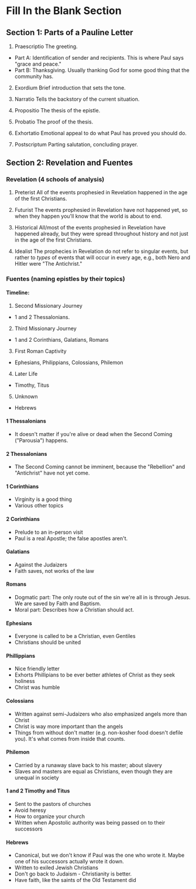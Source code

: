 # Fill In the Blank Section

## Section 1: Parts of a Pauline Letter

1. Praescriptio
The greeting.
- Part A: Identification of sender and
  recipients. This is where Paul says
  "grace and peace."
- Part B: Thanksgiving. Usually thanking
  God for some good thing that the
  community has.

2. Exordium
Brief introduction that sets the tone.

3. Narratio
Tells the backstory of the current
situation.

4. Propositio
The thesis of the epistle.

5. Probatio
The proof of the thesis.

6. Exhortatio
Emotional appeal to do what Paul has
proved you should do.

7. Postscriptum
Parting salutation, concluding prayer.

## Section 2: Revelation and Fuentes

### Revelation (4 schools of analysis)

1. Preterist
All of the events prophesied in
Revelation happened in the age of the
first Christians.

2. Futurist
The events prophesied in Revelation
have not happened yet, so when they
happen you'll know that the world is
about to end.

3. Historical
All/most of the events prophesied in
Revelation have happened already, but
they were spread throughout history and
not just in the age of the first
Christians.

4. Idealist
The prophecies in Revelation do not
refer to singular events, but rather to
_types_ of events that will occur in
every age, e.g., both Nero and Hitler
were "The Antichrist."

### Fuentes (naming epistles by their topics)

#### Timeline:
1. Second Missionary Journey
- 1 and 2 Thessalonians.

2. Third Missionary Journey
- 1 and 2 Corinthians, Galatians, Romans

3. First Roman Captivity
- Ephesians, Philippians, Colossians,
  Philemon

4. Later Life
- Timothy, Titus

5. Unknown
- Hebrews

#### 1 Thessalonians
- It doesn't matter if you're alive or
  dead when the Second Coming
  ("Parousia") happens.

#### 2 Thessalonians
- The Second Coming cannot be imminent,
  because the "Rebellion" and
  "Antichrist" have not yet come.

#### 1 Corinthians
- Virginity is a good thing
- Various other topics

#### 2 Corinthians
- Prelude to an in-person visit
- Paul is a real Apostle; the false
  apostles aren't.

#### Galatians
- Against the Judaizers
- Faith saves, not works of the law

#### Romans
- Dogmatic part: The only route out of
  the sin we're all in is through Jesus.
  We are saved by Faith and Baptism.
- Moral part: Describes how a Christian
  should act.

#### Ephesians
- Everyone is called to be a Christian,
  even Gentiles
- Christians should be united

#### Phillippians
- Nice friendly letter
- Exhorts Phillipians to be ever better
  athletes of Christ as they seek
  holiness
- Christ was humble

#### Colossians
- Written against semi-Judaizers who
  also emphasized angels more than
  Christ
- Christ is way more important than the
  angels
- Things from without don't matter (e.g.
  non-kosher food doesn't defile you). It's
  what comes from inside that counts.

#### Philemon
- Carried by a runaway slave back to his
  master; about slavery
- Slaves and masters are equal as
  Christians, even though they are
  unequal in society

#### 1 and 2 Timothy and Titus
- Sent to the pastors of churches
- Avoid heresy
- How to organize your church
- Written when Apostolic authority was
  being passed on to their successors

#### Hebrews
- Canonical, but we don't know if Paul
  was the one who wrote it. Maybe one of
  his successors actually wrote it down.
- Written to exiled Jewish Christians
- Don't go back to Judaism -
  Christianity is better.
- Have faith, like the saints of the Old
  Testament did
